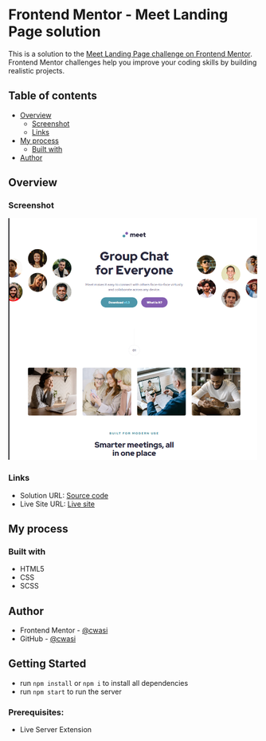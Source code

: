 # Frontend Mentor - Meet Landing Page solution

This is a solution to the [Meet Landing Page challenge on Frontend Mentor](https://www.frontendmentor.io/challenges/meet-landing-page-rbTDS6OUR). Frontend Mentor challenges help you improve your coding skills by building realistic projects. 

## Table of contents

- [Overview](#overview)
  - [Screenshot](#screenshot)
  - [Links](#links)
- [My process](#my-process)
  - [Built with](#built-with)
- [Author](#author)


## Overview

### Screenshot
<img src="./screenshots/Desktop-view.png" width=500>

### Links
- Solution URL: [Source code](https://github.com/cwasi/meet-landing-page)
- Live Site URL: [Live site](https://cwasi-meet-landing-page.netlify.app/)

## My process

### Built with

- HTML5
- CSS
- SCSS

## Author

- Frontend Mentor - [@cwasi](https://www.frontendmentor.io/profile/cwasi)
- GitHub - [@cwasi](https://github.com/cwasi)

## Getting Started

- run `npm install` or `npm i` to install all dependencies
- run `npm start` to run the server

### Prerequisites:

- Live Server Extension